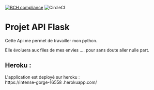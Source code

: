 [![BCH compliance](https://bettercodehub.com/edge/badge/TheNoobProgrammeur/api_flask?branch=master)](https://bettercodehub.com/)
![CircleCI](https://circleci.com/gh/TheNoobProgrammeur/api_flask.svg?style=svg)

# Projet API Flask

Cette Api me permet de travailler mon python.

Elle évoluera aux files de mes envies .... pour sans doute aller nulle part.

## Heroku :

L'application est deployé sur heroku :  
https://intense-gorge-16558
.herokuapp.com/
